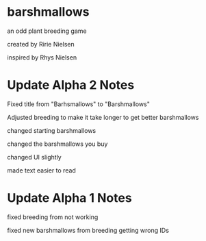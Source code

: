 # barshmallows
 an odd plant breeding game

created by Ririe Nielsen

inspired by Rhys Nielsen

# Update Alpha 2 Notes
Fixed title from "Barhsmallows" to "Barshmallows"

Adjusted breeding to make it take longer to get better barshmallows

changed starting barshmallows

changed the barshmallows you buy

changed UI slightly

made text easier to read

# Update Alpha 1 Notes
fixed breeding from not working

fixed new barshmallows from breeding getting wrong IDs

